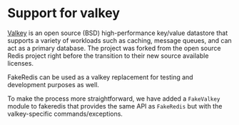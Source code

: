 # Support for valkey

[Valkey][1] is an open source (BSD) high-performance key/value datastore that supports a variety of workloads such as
caching, message queues, and can act as a primary database.
The project was forked from the open source Redis project right before the transition to their new source available
licenses.

FakeRedis can be used as a valkey replacement for testing and development purposes as well.

To make the process more straightforward, we have added a `FakeValkey` module to fakeredis that provides the same API as
`FakeRedis` but with the valkey-specific commands/exceptions.

[1]: https://github.com/valkey-io/valkey
